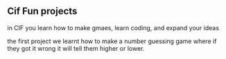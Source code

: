 
## Cif Fun projects

  in CIF you learn how to make gmaes, learn coding, and expand your ideas


  the first project we learnt how to make a number guessing game where if they got it wrong it will tell them higher or lower.
